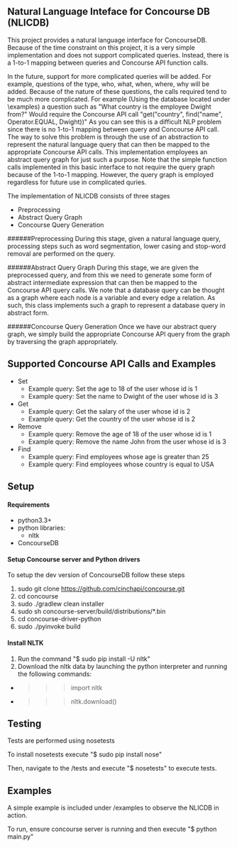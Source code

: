 Natural Language Inteface for Concourse DB (NLICDB)
------

This project provides a natural language interface for ConcourseDB. Because of the time constraint on this project, it is a very simple implementation and does not support complicated queries. Instead, there is a 1-to-1 mapping between queries and Concourse API function calls.

In the future, support for more complicated queries will be added. For example, questions of the type, who, what, when, where, why will be added. Because of the nature of these questions, the calls required tend to be much more complicated. For example (Using the database located under \examples) a question such as "What country is the employee Dwight from?" Would require the Concourse API call "get("country", find("name", Operator.EQUAL, Dwight))" As you can see this is a difficult NLP problem since there is no 1-to-1 mapping between query and Concourse API call. The way to solve this problem is through the use of an abstraction to represent the natural language query that can then be mapped to the appropriate Concourse API calls. This implementation employees an abstract query graph for just such a purpose. Note that the simple function calls implemented in this basic interface to not require the query graph because of the 1-to-1 mapping. However, the query graph is employed regardless for future use in complicated quries.

The implementation of NLICDB consists of three stages

+ Preprocessing
+ Abstract Query Graph
+ Concourse Query Generation

######Preprocessing
During this stage, given a natural language query, processing steps such as word segmentation, lower casing and stop-word removal are performed on the query.

######Abstract Query Graph
During this stage, we are given the preprocessed query, and from this we need to generate some form of  abstract intermediate expression that can then be mapped to the Concourse API query calls. We note that a database query can be thought as a graph where each node is a variable and every edge a relation. As such, this class implements such a graph to represent a database query in abstract form.

######Concourse Query Generation
Once we have our abstract query graph, we simply build the appropriate Concourse API query from the graph by traversing the graph appropriately.

Supported Concourse API Calls and Examples
-------

+ Set
  + Example query: Set the age to 18 of the user whose id is 1
  + Example query: Set the name to Dwight of the user whose id is 3
+ Get
  + Example query: Get the salary of the user whose id is 2
  + Example query: Get the country of the user whose id is 2
+ Remove
  + Example query: Remove the age of 18 of the user whose id is 1
  + Example query: Remove the name John from the user whose id is 3
+ Find
  + Example query: Find employees whose age is greater than 25
  + Example query: Find employees whose country is equal to USA

Setup
-------
#### Requirements
+ python3.3+
+ python libraries:
  + nltk
+ ConcourseDB


#### Setup Concourse server and Python drivers

To setup the dev version of ConcourseDB follow these steps

1. sudo git clone https://github.com/cinchapi/concourse.git
2. cd concourse
3. sudo ./gradlew clean installer
4. sudo sh concourse-server/build/distributions/*.bin 
5. cd concourse-driver-python
6. sudo ./pyinvoke build


#### Install NLTK

1. Run the command "$ sudo pip install -U nltk"
2. Download the nltk data by launching the python interpreter and running the following commands:
  + >>> import nltk
  + >>> nltk.download()

Testing
------
Tests are performed using nosetests

To install nosetests execute "$ sudo pip install nose"

Then, navigate to the /tests and execute "$ nosetests" to execute tests.

Examples
-------
A simple example is included under /examples to observe the NLICDB in action.

To run, ensure concourse server is running and then execute "$ python main.py"
